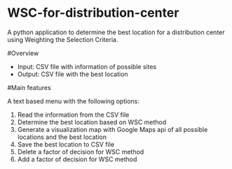 # WSC-for-distribution-center
A python application to determine the best location for a distribution center using Weighting the Selection Criteria.

#Overview

* Input: CSV file with information of possible sites
* Output: CSV file with the best location

#Main features

A text based menu with the following options:

1. Read the information from the CSV file
2. Determine the best location based on WSC method
3. Generate a visualization map with Google Maps api of all possible locations and the best location
4. Save the best location to CSV file
5. Delete a factor of decision for WSC method
6. Add a factor of decision for WSC method

